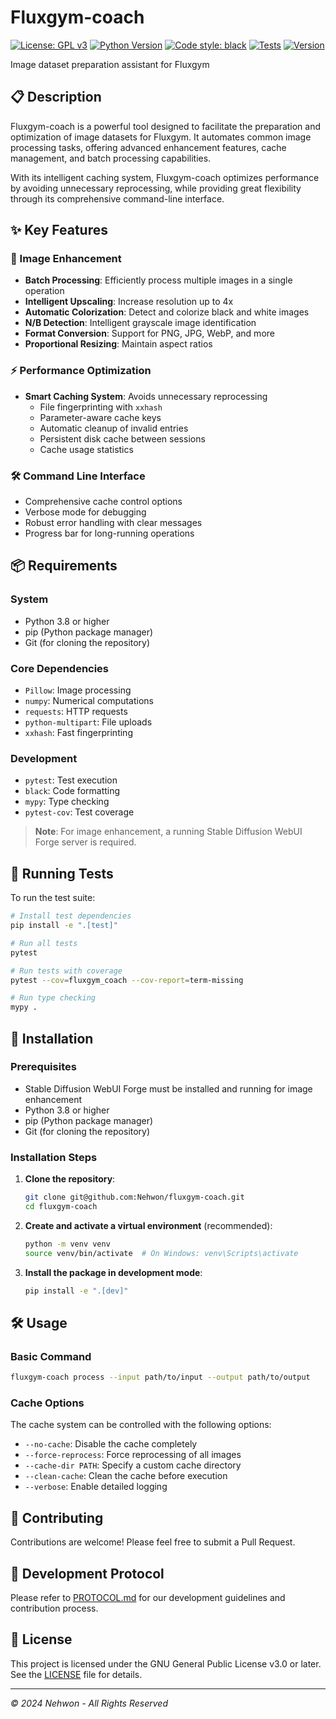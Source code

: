 # Fluxgym-coach

[![License: GPL v3](https://img.shields.io/badge/License-GPLv3-blue.svg)](https://www.gnu.org/licenses/gpl-3.0)
[![Python Version](https://img.shields.io/badge/python-3.8+-blue.svg)](https://www.python.org/downloads/)
[![Code style: black](https://img.shields.io/badge/code%20style-black-000000.svg)](https://github.com/psf/black)
[![Tests](https://img.shields.io/badge/tests-100%25-success)](https://github.com/psf/black)
[![Version](https://img.shields.io/badge/version-0.1.0-blue)](https://github.com/Nehwon/fluxgym-coach/releases/tag/v0.1.0)

Image dataset preparation assistant for Fluxgym

## 📋 Description

Fluxgym-coach is a powerful tool designed to facilitate the preparation and optimization of image datasets for Fluxgym. It automates common image processing tasks, offering advanced enhancement features, cache management, and batch processing capabilities.

With its intelligent caching system, Fluxgym-coach optimizes performance by avoiding unnecessary reprocessing, while providing great flexibility through its comprehensive command-line interface.

## ✨ Key Features

### 🚀 Image Enhancement
- **Batch Processing**: Efficiently process multiple images in a single operation
- **Intelligent Upscaling**: Increase resolution up to 4x
- **Automatic Colorization**: Detect and colorize black and white images
- **N/B Detection**: Intelligent grayscale image identification
- **Format Conversion**: Support for PNG, JPG, WebP, and more
- **Proportional Resizing**: Maintain aspect ratios

### ⚡ Performance Optimization
- **Smart Caching System**: Avoids unnecessary reprocessing
  - File fingerprinting with `xxhash`
  - Parameter-aware cache keys
  - Automatic cleanup of invalid entries
  - Persistent disk cache between sessions
  - Cache usage statistics

### 🛠️ Command Line Interface
- Comprehensive cache control options
- Verbose mode for debugging
- Robust error handling with clear messages
- Progress bar for long-running operations

## 📦 Requirements

### System
- Python 3.8 or higher
- pip (Python package manager)
- Git (for cloning the repository)

### Core Dependencies
- `Pillow`: Image processing
- `numpy`: Numerical computations
- `requests`: HTTP requests
- `python-multipart`: File uploads
- `xxhash`: Fast fingerprinting

### Development
- `pytest`: Test execution
- `black`: Code formatting
- `mypy`: Type checking
- `pytest-cov`: Test coverage

> **Note**: For image enhancement, a running Stable Diffusion WebUI Forge server is required.

## 🧪 Running Tests

To run the test suite:

```bash
# Install test dependencies
pip install -e ".[test]"

# Run all tests
pytest

# Run tests with coverage
pytest --cov=fluxgym_coach --cov-report=term-missing

# Run type checking
mypy .
```

## 🚀 Installation

### Prerequisites

- Stable Diffusion WebUI Forge must be installed and running for image enhancement
- Python 3.8 or higher
- pip (Python package manager)
- Git (for cloning the repository)

### Installation Steps

1. **Clone the repository**:
   ```bash
   git clone git@github.com:Nehwon/fluxgym-coach.git
   cd fluxgym-coach
   ```

2. **Create and activate a virtual environment** (recommended):
   ```bash
   python -m venv venv
   source venv/bin/activate  # On Windows: venv\Scripts\activate
   ```

3. **Install the package in development mode**:
   ```bash
   pip install -e ".[dev]"
   ```

## 🛠️ Usage

### Basic Command

```bash
fluxgym-coach process --input path/to/input --output path/to/output
```

### Cache Options

The cache system can be controlled with the following options:

- `--no-cache`: Disable the cache completely
- `--force-reprocess`: Force reprocessing of all images
- `--cache-dir PATH`: Specify a custom cache directory
- `--clean-cache`: Clean the cache before execution
- `--verbose`: Enable detailed logging

## 🤝 Contributing

Contributions are welcome! Please feel free to submit a Pull Request.

## 📝 Development Protocol

Please refer to [PROTOCOL.md](PROTOCOL.md) for our development guidelines and contribution process.

## 📄 License

This project is licensed under the GNU General Public License v3.0 or later. See the [LICENSE](LICENSE) file for details.

---
*© 2024 Nehwon - All Rights Reserved*
